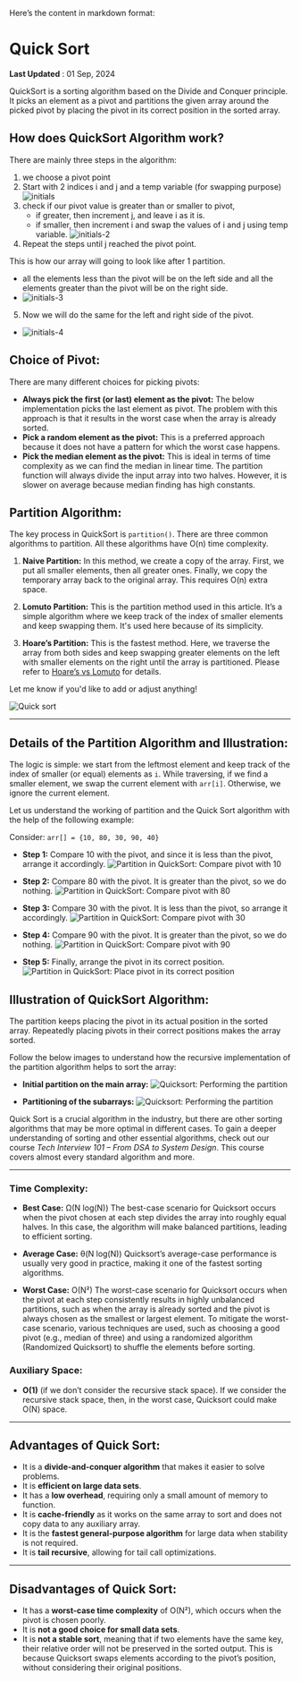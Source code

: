 Here’s the content in markdown format:

# Quick Sort

**Last Updated** : 01 Sep, 2024

QuickSort is a sorting algorithm based on the Divide and Conquer principle. It picks an element as a pivot and partitions the given array around the picked pivot by placing the pivot in its correct position in the sorted array.

## How does QuickSort Algorithm work?

There are mainly three steps in the algorithm:

1. we choose a pivot point
2. Start with 2 indices i and j and a temp variable (for swapping purpose)
   ![initials](/public/quick-sort/8.png)
3. check if our pivot value is greater than or smaller to pivot,
   - if greater, then increment j, and leave i as it is.
   - if smaller, then increment i and swap the values of i and j using temp variable.
   ![initials-2](public/quick-sort/9.png)
4. Repeat the steps until j reached the pivot point.

  This is how our array will going to look like after 1 partition.
  - all the elements less than the pivot will be on the left side and all the elements greater than the pivot will be on the right side.
  - ![initials-3](public/quick-sort/10.png)

5. Now we will do the same for the left and right side of the pivot.
  - ![initials-4](public/quick-sort/11.png)


## Choice of Pivot:

There are many different choices for picking pivots:

- **Always pick the first (or last) element as the pivot:** The below implementation picks the last element as pivot. The problem with this approach is that it results in the worst case when the array is already sorted.
- **Pick a random element as the pivot:** This is a preferred approach because it does not have a pattern for which the worst case happens.
- **Pick the median element as the pivot:** This is ideal in terms of time complexity as we can find the median in linear time. The partition function will always divide the input array into two halves. However, it is slower on average because median finding has high constants.

## Partition Algorithm:

The key process in QuickSort is `partition()`. There are three common algorithms to partition. All these algorithms have O(n) time complexity.

1. **Naive Partition:**
   In this method, we create a copy of the array. First, we put all smaller elements, then all greater ones. Finally, we copy the temporary array back to the original array. This requires O(n) extra space.

2. **Lomuto Partition:**
   This is the partition method used in this article. It’s a simple algorithm where we keep track of the index of smaller elements and keep swapping them. It's used here because of its simplicity.

3. **Hoare’s Partition:**
   This is the fastest method. Here, we traverse the array from both sides and keep swapping greater elements on the left with smaller elements on the right until the array is partitioned. Please refer to [Hoare’s vs Lomuto](#) for details.

Let me know if you'd like to add or adjust anything!

![Quick sort](/public/quick-sort/QuickSort2.png)

---

## Details of the Partition Algorithm and Illustration:

The logic is simple: we start from the leftmost element and keep track of the index of smaller (or equal) elements as `i`. While traversing, if we find a smaller element, we swap the current element with `arr[i]`. Otherwise, we ignore the current element.

Let us understand the working of partition and the Quick Sort algorithm with the help of the following example:

Consider: `arr[] = {10, 80, 30, 90, 40}`

- **Step 1:** Compare 10 with the pivot, and since it is less than the pivot, arrange it accordingly.
  ![Partition in QuickSort: Compare pivot with 10](/public/quick-sort/1.webp)

- **Step 2:** Compare 80 with the pivot. It is greater than the pivot, so we do nothing.
  ![Partition in QuickSort: Compare pivot with 80](/public/quick-sort/2.webp)

- **Step 3:** Compare 30 with the pivot. It is less than the pivot, so arrange it accordingly.
  ![Partition in QuickSort: Compare pivot with 30](/public/quick-sort/3.webp)

- **Step 4:** Compare 90 with the pivot. It is greater than the pivot, so we do nothing.
  ![Partition in QuickSort: Compare pivot with 90](/public/quick-sort/4.webp)

- **Step 5:** Finally, arrange the pivot in its correct position.
  ![Partition in QuickSort: Place pivot in its correct position](/public/quick-sort/5.webp)

## Illustration of QuickSort Algorithm:
The partition keeps placing the pivot in its actual position in the sorted array. Repeatedly placing pivots in their correct positions makes the array sorted.

Follow the below images to understand how the recursive implementation of the partition algorithm helps to sort the array:

- **Initial partition on the main array:**
  ![Quicksort: Performing the partition](/public/quick-sort/6.webp)

- **Partitioning of the subarrays:**
  ![Quicksort: Performing the partition](/public/quick-sort/7.webp)

Quick Sort is a crucial algorithm in the industry, but there are other sorting algorithms that may be more optimal in different cases. To gain a deeper understanding of sorting and other essential algorithms, check out our course *Tech Interview 101 – From DSA to System Design*. This course covers almost every standard algorithm and more.

---

### Time Complexity:

- **Best Case:**
  Ω(N log(N))
  The best-case scenario for Quicksort occurs when the pivot chosen at each step divides the array into roughly equal halves. In this case, the algorithm will make balanced partitions, leading to efficient sorting.

- **Average Case:**
  θ(N log(N))
  Quicksort’s average-case performance is usually very good in practice, making it one of the fastest sorting algorithms.

- **Worst Case:**
  O(N²)
  The worst-case scenario for Quicksort occurs when the pivot at each step consistently results in highly unbalanced partitions, such as when the array is already sorted and the pivot is always chosen as the smallest or largest element. To mitigate the worst-case scenario, various techniques are used, such as choosing a good pivot (e.g., median of three) and using a randomized algorithm (Randomized Quicksort) to shuffle the elements before sorting.

### Auxiliary Space:

- **O(1)** (if we don’t consider the recursive stack space).
  If we consider the recursive stack space, then, in the worst case, Quicksort could make O(N) space.

---

## Advantages of Quick Sort:

- It is a **divide-and-conquer algorithm** that makes it easier to solve problems.
- It is **efficient on large data sets**.
- It has a **low overhead**, requiring only a small amount of memory to function.
- It is **cache-friendly** as it works on the same array to sort and does not copy data to any auxiliary array.
- It is the **fastest general-purpose algorithm** for large data when stability is not required.
- It is **tail recursive**, allowing for tail call optimizations.

---

## Disadvantages of Quick Sort:

- It has a **worst-case time complexity** of O(N²), which occurs when the pivot is chosen poorly.
- It is **not a good choice for small data sets**.
- It is **not a stable sort**, meaning that if two elements have the same key, their relative order will not be preserved in the sorted output. This is because Quicksort swaps elements according to the pivot’s position, without considering their original positions.
